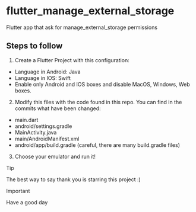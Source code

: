 # flutter_manage_external_storage
  Flutter app that ask for manage_external_storage permissions

## Steps to follow
1. Create a Flutter Project with this configuration:
- Language in Android: Java
- Language in IOS: Swift
- Enable only Android and IOS boxes and disable MacOS, Windows, Web boxes.

2. Modify this files with the code found in this repo. You can find in the commits what have been changed:
- main.dart
- android/settings.gradle
- MainActivity.java
- main/AndroidManifest.xml
- android/app/build.gradle (careful, there are many build.gradle files)

3. Choose your emulator and run it!

> [!TIP]
> The best way to say thank you is starring this project :)

> [!IMPORTANT]
> Have a good day